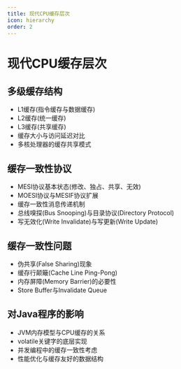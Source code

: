```yaml
---
title: 现代CPU缓存层次
icon: hierarchy
order: 2
---
```


# 现代CPU缓存层次

## 多级缓存结构

- L1缓存(指令缓存与数据缓存)
- L2缓存(统一缓存)
- L3缓存(共享缓存)
- 缓存大小与访问延迟对比
- 多核处理器的缓存共享模式

## 缓存一致性协议

- MESI协议基本状态(修改、独占、共享、无效)
- MOESI协议与MESIF协议扩展
- 缓存一致性消息传递机制
- 总线嗅探(Bus Snooping)与目录协议(Directory Protocol)
- 写无效化(Write Invalidate)与写更新(Write Update)

## 缓存一致性问题

- 伪共享(False Sharing)现象
- 缓存行颠簸(Cache Line Ping-Pong)
- 内存屏障(Memory Barrier)的必要性
- Store Buffer与Invalidate Queue

## 对Java程序的影响

- JVM内存模型与CPU缓存的关系
- volatile关键字的底层实现
- 并发编程中的缓存一致性考虑
- 性能优化与缓存友好的数据结构
